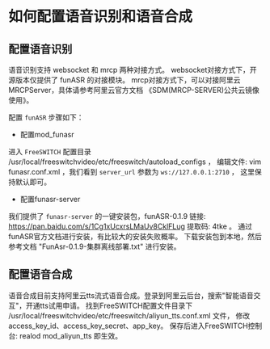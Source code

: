 # 如何配置语音识别和语音合成

## 配置语音识别

语音识别支持 websocket 和 mrcp 两种对接方式。
websocket对接方式下，开源版本仅提供了 funASR 的对接模块。
mrcp对接方式下，可以对接阿里云MRCPServer，具体请参考阿里云官方文档 《SDM(MRCP-SERVER)公共云镜像使用》。

配置 `funASR` 步骤如下：

* 配置mod_funasr

进入 `FreeSWITCH` 配置目录 /usr/local/freeswitchvideo/etc/freeswitch/autoload_configs ， 编辑文件:
vim funasr.conf.xml ，我们看到 `server_url` 参数为 `ws://127.0.0.1:2710` ， 这里保持默认即可。

* 配置funasr-server

我们提供了 `funasr-server` 的一键安装包，funASR-0.1.9 链接: https://pan.baidu.com/s/1Cg1xUcxrsLMaUv8CklFLug 提取码: 4tke 。
通过funASR官方文档进行安装，有比较大的安装失败概率。 下载安装包到本地，然后参考文档 "FunAsr-0.1.9-集群离线部署.txt" 进行安装。

## 配置语音合成

语音合成目前支持阿里云tts流式语音合成。登录到阿里云后台，搜索"智能语音交互"，开通tts试用申请。
 找到FreeSWITCH配置文件目录下 /usr/local/freeswitchvideo/etc/freeswitch/aliyun_tts.conf.xml 文件， 
 修改access_key_id、access_key_secret、app_key。 保存后进入FreeSWITCH控制台:  realod mod_aliyun_tts 即生效。
